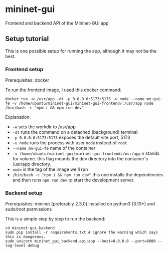 # mininet-gui

Frontend and backend API of the Mininet-GUI app

## Setup tutorial

This is one possible setup for running the app, although it may not be the best.

### Frontend setup

Prerequisites: docker

To run the frontend image, I used this docker command:
```
docker run -w /usr/app -dt -p 0.0.0.0:5173:5173 -u node --name mn-gui-fe -v /home/ubuntu/mininet-gui/mininet-gui-frontend/:/usr/app node /bin/bash -c "npm i && npm run dev"
```

Explanation:
- `-w` sets the workdir to /usr/app
- `-dt` runs the command on a detached (background) terminal
- `-p 0.0.0.0:5173:5173` exposes the default vite port, 5173
- `-u node` runs the process with user `node` instead of `root`
- `--name mn-gui-fe` name of the container
- `-v /home/ubuntu/mininet-gui/mininet-gui-frontend:/usr/app` v stands for volume. this flag mounts the dev directory into the container's /usr/app directory.
- `node` is the tag of the image we'll run
- `/bin/bash -c "npm i && npm run dev"` this one installs the dependencies and then runs `npm run dev` to start the development server.

### Backend setup

Prerequisites: mininet (preferably 2.3.0) installed on python3 (3.10+) and sudo/root permissions

This is a simple step by step to run the backend:

```
cd mininet-gui-backend
sudo pip install -r requirements.txt # ignore the warning which says this is dangerous.
sudo uvicorn mininet_gui_backend.api:app --host=0.0.0.0 --port=8080 --log-level debug
```
